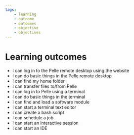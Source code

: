 ```yaml
---
tags:
    - learning
    - outcome
    - outcomes
    - objective
    - objectives
---
```


# Learning outcomes

- I can log in to the Pelle remote desktop using the website
- I can do basic things in the Pelle remote desktop
- I can find my home folder
- I can transfer files to/from Pelle
- I can log in to Pelle using a terminal
- I can do basic things in the terminal
- I can find and load a software module
- I can start a terminal text editor
- I can create a bash script
- I can schedule a job
- I can start an interactive session
- I can start an IDE
